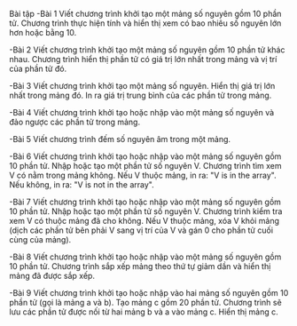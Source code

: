 Bài tập
-Bài 1
    Viết chương trình khởi tạo một mảng số nguyên gồm 10 phần tử. 
    Chương trình thực hiện tính và hiển thị xem có bao nhiêu số nguyên lớn hơn hoặc bằng 10.

-Bài 2
    Viết chương trình khởi tạo một mảng số nguyên gồm 10 phần tử khác nhau. 
    Chương trình hiển thị phần tử có giá trị lớn nhất trong mảng và vị trí của phần tử đó.

-Bài 3
    Viết chương trình khởi tạo một mảng số nguyên. 
    Hiển thị giá trị lớn nhất trong mảng đó. 
    In ra giá trị trung bình của các phần tử trong mảng.

-Bài 4
    Viết chương trình khởi tạo hoặc nhập vào một mảng số nguyên và đảo ngược các phần tử trong mảng.

-Bài 5
    Viết chương trình đếm số nguyên âm trong một mảng.

-Bài 6
    Viết chương trình khởi tạo hoặc nhập vào một mảng số nguyên gồm 10 phần tử. 
    Nhập hoặc tạo một phần tử số nguyên V. 
    Chương trình tìm xem V có nằm trong mảng không.
    Nếu V thuộc mảng, in ra: "V is in the array".
    Nếu không, in ra: "V is not in the array".

-Bài 7
    Viết chương trình khởi tạo hoặc nhập vào một mảng số nguyên gồm 10 phần tử. 
    Nhập hoặc tạo một phần tử số nguyên V. 
    Chương trình kiểm tra xem V có thuộc mảng đã cho không.
    Nếu V thuộc mảng, xóa V khỏi mảng (dịch các phần tử bên phải V sang vị trí của V và gán 0 cho phần tử cuối cùng của mảng).

-Bài 8
    Viết chương trình khởi tạo hoặc nhập vào một mảng số nguyên gồm 10 phần tử. 
    Chương trình sắp xếp mảng theo thứ tự giảm dần và hiển thị mảng đã được sắp xếp.

-Bài 9
    Viết chương trình khởi tạo hoặc nhập vào hai mảng số nguyên gồm 10 phần tử (gọi là mảng a và b).
    Tạo mảng c gồm 20 phần tử.
    Chương trình sẽ lưu các phần tử được nối từ hai mảng b và a vào mảng c.
    Hiển thị mảng c.